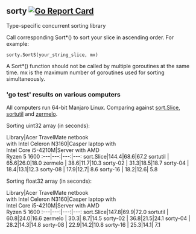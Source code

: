 ## sorty [![Go Report Card](https://goreportcard.com/badge/github.com/jfcg/sorty)](https://goreportcard.com/report/github.com/jfcg/sorty)
Type-specific concurrent sorting library

Call corresponding Sort\*() to sort your slice in ascending order. For example:
```
sorty.SortS(your_string_slice, mx)
```
A Sort\*() function should not be called by multiple goroutines at the same time. mx is the maximum number of goroutines used for sorting simultaneously.

### 'go test' results on various computers
All computers run 64-bit Manjaro Linux. Comparing against [sort.Slice](https://golang.org/pkg/sort), [sortutil](https://github.com/twotwotwo/sorts) and [zermelo](https://github.com/shawnsmithdev/zermelo).

Sorting uint32 array (in seconds):

Library|Acer TravelMate netbook\
with Intel Celeron N3160|Casper laptop with\
Intel Core i5-4210M|Server with AMD\
Ryzen 5 1600
:---|---:|---:|---:
sort.Slice|144.4|68.6|67.2
sortutil  | 65.6|26.0|18.0
zermelo   | 38.6|11.7|10.3
sorty-02  | 31.3|18.5|18.7
sorty-04  | 18.4|13.1|12.3
sorty-08  | 17.9|12.7| 8.6
sorty-16  | 18.2|12.6| 5.8

Sorting float32 array (in seconds):

Library|Acer TravelMate netbook\
with Intel Celeron N3160|Casper laptop with\
Intel Core i5-4210M|Server with AMD\
Ryzen 5 1600
:---|---:|---:|---:
sort.Slice|147.8|69.9|72.0
sortutil  | 60.8|24.0|16.6
zermelo   | 30.3| 8.7|14.5
sorty-02  | 36.8|21.5|24.1
sorty-04  | 28.2|14.3|14.8
sorty-08  | 22.9|14.2|10.8
sorty-16  | 25.3|14.1| 7.1
